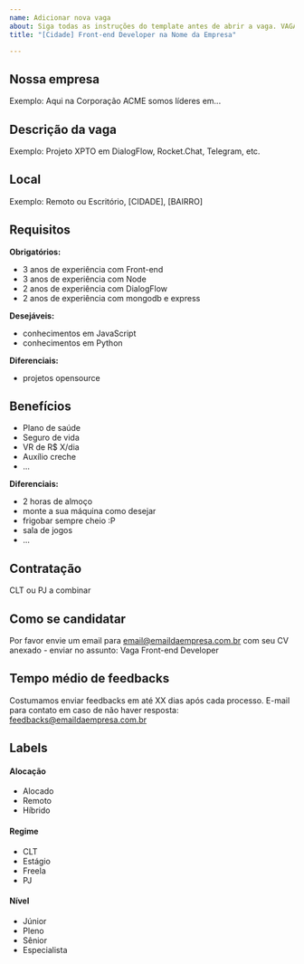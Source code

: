 ```yaml
---
name: Adicionar nova vaga
about: Siga todas as instruções do template antes de abrir a vaga. VAGAS FORA DO TEMPLATE SERÃO EXCLUÍDAS.
title: "[Cidade] Front-end Developer na Nome da Empresa"

---
```


<!--
==================================================
POR FAVOR, SÓ POSTE SE A VAGA FOR PARA FRONT-END DEVELOPER!

Não faça distinção de gênero no título da vaga.

Use: "Front-end Developer" ao invés de
"Desenvolvedor Front-end" \o/

# Exemplo: `[Fortaleza] Front-end Developer na NOME DA EMPRESA`
==================================================
-->

## Nossa empresa

Exemplo: Aqui na Corporação ACME somos líderes em...

## Descrição da vaga

Exemplo: Projeto XPTO em DialogFlow, Rocket.Chat, Telegram, etc.

## Local

Exemplo: Remoto ou Escritório, [CIDADE], [BAIRRO]

## Requisitos

**Obrigatórios:**

- 3 anos de experiência com Front-end
- 3 anos de experiência com Node
- 2 anos de experiência com DialogFlow
- 2 anos de experiência com mongodb e express

**Desejáveis:**

- conhecimentos em JavaScript
- conhecimentos em Python

**Diferenciais:**

- projetos opensource

## Benefícios

- Plano de saúde
- Seguro de vida
- VR de R$ X/dia
- Auxílio creche
- ...

**Diferenciais:**

- 2 horas de almoço
- monte a sua máquina como desejar
- frigobar sempre cheio :P
- sala de jogos
- ...

## Contratação

CLT ou PJ a combinar

## Como se candidatar

Por favor envie um email para email@emaildaempresa.com.br com seu CV anexado - enviar no assunto: Vaga Front-end Developer

## Tempo médio de feedbacks

Costumamos enviar feedbacks em até XX dias após cada processo.
E-mail para contato em caso de não haver resposta: feedbacks@emaildaempresa.com.br

## Labels

<!-- retire os labels que não fazem sentido à vaga -->

#### Alocação

- Alocado
- Remoto
- Híbrido

#### Regime

- CLT
- Estágio
- Freela
- PJ

#### Nível

- Júnior
- Pleno
- Sênior
- Especialista

